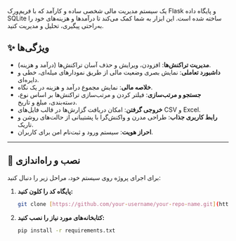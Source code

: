 یک سیستم مدیریت مالی شخصی ساده و کارآمد که با فریم‌ورک Flask و پایگاه داده SQLite ساخته شده است. این ابزار به شما کمک می‌کند تا درآمدها و هزینه‌های خود را به‌راحتی پیگیری، تحلیل و مدیریت کنید.

## ✨ ویژگی‌ها

* **مدیریت تراکنش‌ها**: افزودن، ویرایش و حذف آسان تراکنش‌ها (درآمد و هزینه).
* **داشبورد تعاملی**: نمایش بصری وضعیت مالی از طریق نمودارهای میله‌ای، خطی و دایره‌ای.
* **خلاصه مالی**: نمایش مجموع درآمد و هزینه در یک نگاه.
* **جستجو و مرتب‌سازی**: فیلتر کردن و مرتب‌سازی تراکنش‌ها بر اساس نوع، دسته‌بندی، مبلغ و تاریخ.
* **خروجی گرفتن**: امکان دریافت گزارش‌ها در قالب فایل‌های CSV و Excel.
* **رابط کاربری جذاب**: طراحی مدرن و واکنش‌گرا با پشتیبانی از حالت‌های روشن و تاریک.
* **احراز هویت**: سیستم ورود و ثبت‌نام امن برای کاربران.

---

## 🚀 نصب و راه‌اندازی

برای اجرای پروژه روی سیستم خود، مراحل زیر را دنبال کنید:

1.  **پایگاه کد را کلون کنید:**
    ```bash
    git clone [https://github.com/your-username/your-repo-name.git](https://github.com/your-username/your-repo-name.git)
    ```

3.  **کتابخانه‌های مورد نیاز را نصب کنید:**
    ```bash
    pip install -r requirements.txt
    ```
